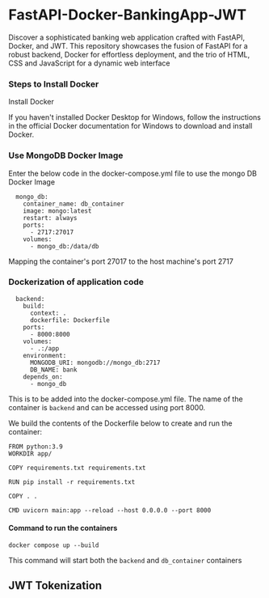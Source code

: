 # FastAPI-Docker-BankingApp-JWT
Discover a sophisticated banking web application crafted with FastAPI, Docker, and JWT. This repository showcases the fusion of FastAPI for a robust backend, Docker for effortless deployment, and the trio of HTML, CSS and JavaScript for a dynamic web interface

### Steps to Install Docker
Install Docker

If you haven't installed Docker Desktop for Windows, follow the instructions in the official Docker documentation for Windows to download and install Docker.

###  Use MongoDB Docker Image

Enter the below code in the docker-compose.yml file to use the mongo DB Docker Image
```commandline
  mongo_db:
    container_name: db_container
    image: mongo:latest
    restart: always
    ports:
      - 2717:27017
    volumes:
      - mongo_db:/data/db
```
Mapping the container's port 27017 to the host machine's port 2717

### Dockerization of application code
```commandline
  backend:
    build:
      context: .
      dockerfile: Dockerfile
    ports:
      - 8000:8000
    volumes:
      - .:/app
    environment:
      MONGODB_URI: mongodb://mongo_db:2717
      DB_NAME: bank
    depends_on:
      - mongo_db
```
This is to be added into the docker-compose.yml file. The name of the container is `backend`
and can be accessed using port 8000.

We build the contents of the Dockerfile below to create and run the container:
```commandline
FROM python:3.9
WORKDIR app/

COPY requirements.txt requirements.txt

RUN pip install -r requirements.txt

COPY . .

CMD uvicorn main:app --reload --host 0.0.0.0 --port 8000
```
#### Command to run the containers
```commandline
docker compose up --build 
```
This command will start both the `backend` and `db_container` containers

## JWT Tokenization